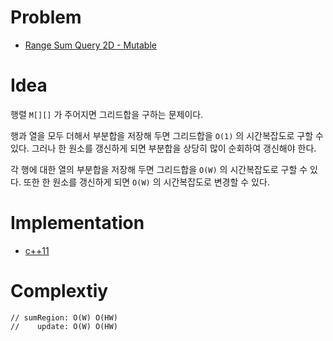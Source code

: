 # Problem

* [Range Sum Query 2D - Mutable](https://leetcode.com/problems/range-sum-query-2d-mutable/)

# Idea

행렬 `M[][]` 가 주어지면 그리드합을 구하는 문제이다.

행과 열을 모두 더해서 부분합을 저장해 두면 그리드합을 `O(1)` 의
시간복잡도로 구할 수 있다.  그러나 한 원소를 갱신하게 되면
부분합을 상당히 많이 순회하여 갱신해야 한다.

각 행에 대한 열의 부분합을 저장해 두면 그리드합을 `O(W)` 의
시간복잡도로 구할 수 있다. 또한 한 원소를 갱신하게 되면
`O(W)` 의 시간복잡도로 변경할 수 있다.

# Implementation

* [c++11](a.cpp)

# Complextiy

```
// sumRegion: O(W) O(HW)
//    update: O(W) O(HW)
```
